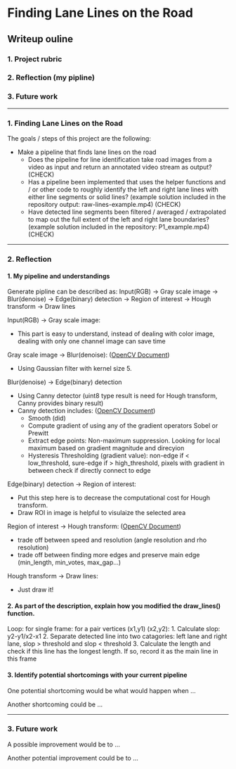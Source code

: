 # **Finding Lane Lines on the Road** 

## Writeup ouline

### 1. Project rubric
### 2. Reflection (my pipline)
### 3. Future work

---

### **1. Finding Lane Lines on the Road**

The goals / steps of this project are the following:
* Make a pipeline that finds lane lines on the road 
  - Does the pipeline for line identification take road images from a video as input and return an annotated video stream as output? (CHECK)
  - Has a pipeline been implemented that uses the helper functions and / or other code to roughly identify the left and right lane lines with either line segments or solid lines? (example solution included in the repository output: raw-lines-example.mp4) (CHECK)
  - Have detected line segments been filtered / averaged / extrapolated to map out the full extent of the left and right lane boundaries? (example solution included in the repository: P1_example.mp4) (CHECK)


[//]: # (Image References)

[image1]: ./examples/grayscale.jpg "Grayscale"

---

### **2. Reflection**

#### 1. My pipeline and understandings

Generate pipline can be described as: Input(RGB) -> Gray scale image -> Blur(denoise) -> Edge(binary) detection -> Region of interest -> Hough transform -> Draw lines 

Input(RGB) -> Gray scale image:
  - This part is easy to understand, instead of dealing with color image, dealing with only one channel image can save time
  
Gray scale image -> Blur(denoise): ([OpenCV Document](https://docs.opencv.org/3.1.0/d4/d13/tutorial_py_filtering.html))
  - Using Gaussian filter with kernel size 5. 
  
Blur(denoise) -> Edge(binary) detection
  - Using Canny detector (uint8 type result is need for Hough transform, Canny provides binary result)
  - Canny detection includes: ([OpenCV Document](https://opencv-python-tutroals.readthedocs.io/en/latest/py_tutorials/py_imgproc/py_canny/py_canny.html))
    - Smooth (did)
    - Compute gradient of using any of the gradient operators Sobel or Prewitt
    - Extract edge points: Non-maximum suppression. Looking for local maximum based on gradient magnitude and direcyion
    - Hysteresis Thresholding (gradient value): non-edge if < low_threshold, sure-edge if > high_threshold, pixels with gradient in between check if directly connect to edge

Edge(binary) detection -> Region of interest:
  - Put this step here is to decrease the computational cost for Hough transform. 
  - Draw ROI in image is helpful to visulaize the selected area
  
Region of interest -> Hough transform: ([OpenCV Document](https://opencv-python-tutroals.readthedocs.io/en/latest/py_tutorials/py_imgproc/py_houghlines/py_houghlines.html))
  - trade off between speed and resolution (angle resolution and rho resolution)
  - trade off between finding more edges and preserve main edge (min_length, min_votes, max_gap...)
  
Hough transform -> Draw lines:
  - Just draw it!


#### 2. As part of the description, explain how you modified the draw_lines() function.

Loop:
for single frame:
  for a pair vertices (x1,y1) (x2,y2):
    1. Calculate slop: y2-y1/x2-x1
    2. Separate detected line into two catagories: left lane and right lane, slop > threshold and slop < threshold
    3. Calculate the length and check if this line has the longest length. If so, record it as the main line in this frame
  
 


#### 3. Identify potential shortcomings with your current pipeline


One potential shortcoming would be what would happen when ... 

Another shortcoming could be ...

---

### **3. Future work**

A possible improvement would be to ...

Another potential improvement could be to ...
